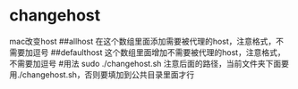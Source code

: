 # changehost
mac改变host
##allhost
在这个数组里面添加需要被代理的host，注意格式，不需要加逗号
##defaulthost
这个数组里面增加不需要被代理的host，注意格式，不需要加逗号
#用法
sudo ./changehost.sh  注意后面的路径，当前文件夹下面要用./changehost.sh，否则要填加到公共目录里面才行
